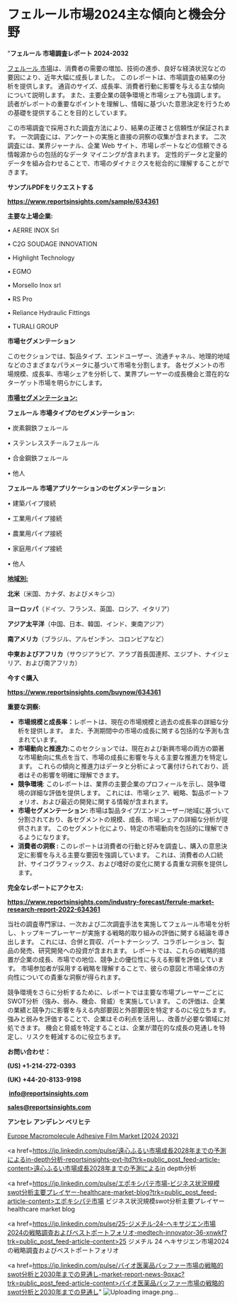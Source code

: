 # フェルール市場2024主な傾向と機会分野

"<strong>フェルール 市場調査レポート 2024-2032</strong>

<a href=https://www.reportsinsights.com/sample/634361>フェルール 市場</a>は、消費者の需要の増加、技術の進歩、良好な経済状況などの要因により、近年大幅に成長しました。 このレポートは、市場調査の結果の分析を提供します。 通貨のサイズ、成長率、消費者行動に影響を与える主な傾向について説明します。 また、主要企業の競争環境と市場シェアも強調します。 読者がレポートの重要なポイントを理解し、情報に基づいた意思決定を行うための基礎を提供することを目的としています。

この市場調査で採用された調査方法により、結果の正確さと信頼性が保証されます。 一次調査には、アンケートの実施と直接の洞察の収集が含まれます。 二次調査には、業界ジャーナル、企業 Web サイト、市場レポートなどの信頼できる情報源からの包括的なデータ マイニングが含まれます。 定性的データと定量的データを組み合わせることで、市場のダイナミクスを総合的に理解することができます。

<strong><b>サンプルPDFをリクエストする</b></strong>

<a href=https://www.reportsinsights.com/sample/634361><strong><u>https://www.reportsinsights.com/sample/634361</u></strong></a>

<strong>主要な上場企業:</strong>

• AERRE INOX Srl

• C2G SOUDAGE INNOVATION

• Highlight Technology

• EGMO

• Morsello Inox srl

• RS Pro

• Reliance Hydraulic Fittings

• TURALI GROUP

<strong>市場セグメンテーション</strong>

このセクションでは、製品タイプ、エンドユーザー、流通チャネル、地理的地域などのさまざまなパラメータに基づいて市場を分割します。 各セグメントの市場規模、成長率、市場シェアを分析して、業界プレーヤーの成長機会と潜在的なターゲット市場を明らかにします。

<strong><u>市場セグメンテーション</u></strong><strong><u>:</u></strong>

<strong>フェルール 市場タイプのセグメンテーション:</strong>

• 炭素鋼鉄フェルール

• ステンレススチールフェルール

• 合金鋼鉄フェルール

• 他人

<strong>フェルール 市場アプリケーションのセグメンテーション:</strong>

• 建築パイプ接続

• 工業用パイプ接続

• 農業用パイプ接続

• 家庭用パイプ接続

• 他人

<strong><u>地域別</u></strong><strong><u>:</u></strong>

<strong>北米</strong>（米国、カナダ、およびメキシコ）

<strong>ヨーロッパ</strong>（ドイツ、フランス、英国、ロシア、イタリア）

<strong>アジア太平洋</strong>（中国、日本、韓国、インド、東南アジア）

<strong>南アメリカ</strong>（ブラジル、アルゼンチン、コロンビアなど）

<strong>中東およびアフリカ</strong>（サウジアラビア、アラブ首長国連邦、エジプト、ナイジェリア、および南アフリカ）

<strong>今すぐ購入</strong>

<a href=https://www.reportsinsights.com/buynow/634361><strong><u>https://www.reportsinsights.com/buynow/634361</u></strong></a>

<strong>重要な洞察:</strong>
<ul>
  <li><strong>市場規模と成長率：</strong>レポートは、現在の市場規模と過去の成長率の詳細な分析を提供します。 また、予測期間中の市場の成長に関する包括的な予測も含まれています。</li>
  <li><strong>市場動向と推進力:</strong>このセクションでは、現在および新興市場の両方の顕著な市場動向に焦点を当て、市場の成長に影響を与える主要な推進力を特定します。 これらの傾向と推進力はデータと分析によって裏付けられており、読者はその影響を明確に理解できます。</li>
  <li><strong>競争環境</strong>: このレポートは、業界の主要企業のプロフィールを示し、競争環境の詳細な評価を提供します。 これには、市場シェア、戦略、製品ポートフォリオ、および最近の開発に関する情報が含まれます。</li>
  <li><strong>市場セグメンテーション: </strong>市場は製品タイプ/エンドユーザー/地域に基づいて分割されており、各セグメントの規模、成長、市場シェアの詳細な分析が提供されます。 このセグメント化により、特定の市場動向を包括的に理解できるようになります。</li>
  <li><strong>消費者の洞察 : </strong>このレポートは消費者の行動と好みを調査し、購入の意思決定に影響を与える主要な要因を強調しています。 これは、消費者の人口統計、サイコグラフィックス、および嗜好の変化に関する貴重な洞察を提供します。</li>
</ul>
<strong>完全なレポートにアクセス:</strong>

<a href=https://www.reportsinsights.com/industry-forecast/ferrule-market-research-report-2022-634361><strong><u><b>https://www.reportsinsights.com/industry-forecast/ferrule-market-research-report-2022-634361</b></u></strong></a>

当社の調査専門家は、一次および二次調査手法を実施してフェルール市場を分析し、トップキープレーヤーが実施する戦略的取り組みの評価に関する結論を導き出します。 これには、合併と買収、パートナーシップ、コラボレーション、製品の発売、研究開発への投資が含まれます。 レポートでは、これらの戦略的措置が企業の成長、市場での地位、競争上の優位性に与える影響を評価しています。 市場参加者が採用する戦略を理解することで、彼らの意図と市場全体の方向性についての貴重な洞察が得られます。

競争環境をさらに分析するために、レポートでは主要な市場プレーヤーごとにSWOT分析（強み、弱み、機会、脅威）を実施しています。 この評価は、企業の業績と競争力に影響を与える内部要因と外部要因を特定するのに役立ちます。 強みと弱みを評価することで、企業はその利点を活用し、改善が必要な領域に対処できます。 機会と脅威を特定することは、企業が潜在的な成長の見通しを特定し、リスクを軽減するのに役立ちます。

<strong>お問い合わせ：</strong>

<strong>(US) +1-214-272-0393</strong>

<strong>(UK) +44-20-8133-9198</strong>

<strong> </strong><a href=info@reportsinsights.com><strong><u>info@reportsinsights.com</u></strong></a>

<a href=sales@reportsinsights.com><strong><u>sales@reportsinsights.com</u></strong></a>

<strong>アンセレ アンデレン ベリヒテ</strong>

<a href=https://www.linkedin.com/pulse/europe-macromolecule-adhesive-film-markets-2024-business-etxgf/>Europe Macromolecule Adhesive Film Market [2024 2032]</a>

<a href=https://jp.linkedin.com/pulse/遠心ふるい市場成長2028年までの予測によるin-depth分析-reportsinsights-pvt-ltd?trk=public_post_feed-article-content>遠心ふるい市場成長2028年までの予測によるin depth分析</a>

<a href=https://jp.linkedin.com/pulse/エポキシパテ市場-ビジネス状況規模swot分析主要プレイヤー-healthcare-market-blog?trk=public_post_feed-article-content>エポキシパテ市場 ビジネス状況規模swot分析主要プレイヤー healthcare market blog</a>

<a href=https://jp.linkedin.com/pulse/25-ジメチル-24-ヘキサジエン市場2024の戦略調査およびベストポートフォリオ-medtech-innovator-36-xnwkf?trk=public_post_feed-article-content>25 ジメチル 24 ヘキサジエン市場2024の戦略調査およびベストポートフォリオ</a>

<a href=https://jp.linkedin.com/pulse/バイオ医薬品バッファー市場の戦略的swot分析と2030年までの見通し-market-report-news-9qxac?trk=public_post_feed-article-content>バイオ医薬品バッファー市場の戦略的swot分析と2030年までの見通し</a>"
![Uploading image.png…]()
